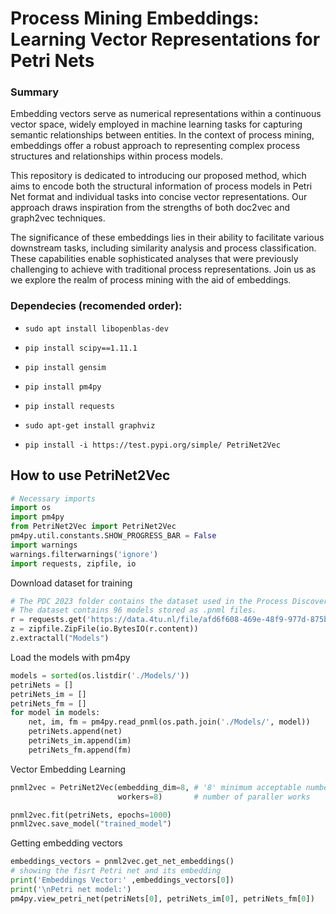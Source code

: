 # Process Mining Embeddings: Learning Vector Representations for Petri Nets

### Summary

Embedding vectors serve as numerical representations within a continuous vector space, widely employed in machine learning tasks for capturing semantic relationships between entities. In the context of process mining, embeddings offer a robust approach to representing complex process structures and relationships within process models.

This repository is dedicated to introducing our proposed method, which aims to encode both the structural information of process models in Petri Net format and individual tasks into concise vector representations. Our approach draws inspiration from the strengths of both doc2vec and graph2vec techniques.

The significance of these embeddings lies in their ability to facilitate various downstream tasks, including similarity analysis and process classification. These capabilities enable sophisticated analyses that were previously challenging to achieve with traditional process representations. Join us as we explore the realm of process mining with the aid of embeddings.

### Dependecies (recomended order):

-   `sudo apt install libopenblas-dev`

-   `pip install scipy==1.11.1`

-   `pip install gensim`

-   `pip install pm4py`

-   `pip install requests`

-   `sudo apt-get install graphviz`

-   `pip install -i https://test.pypi.org/simple/ PetriNet2Vec`

## How to use PetriNet2Vec
``` python
# Necessary imports
import os
import pm4py
from PetriNet2Vec import PetriNet2Vec
pm4py.util.constants.SHOW_PROGRESS_BAR = False
import warnings
warnings.filterwarnings('ignore')
import requests, zipfile, io
```

Download dataset for training 

``` python
# The PDC 2023 folder contains the dataset used in the Process Discovery Contest of 2023.
# The dataset contains 96 models stored as .pnml files.
r = requests.get('https://data.4tu.nl/file/afd6f608-469e-48f9-977d-875b45840d39/e8eaeb15-b503-443c-8666-43f3c5261eb2')
z = zipfile.ZipFile(io.BytesIO(r.content))
z.extractall("Models")
```

Load the models with pm4py
``` python
models = sorted(os.listdir('./Models/'))
petriNets = []
petriNets_im = []
petriNets_fm = []
for model in models:
    net, im, fm = pm4py.read_pnml(os.path.join('./Models/', model))
    petriNets.append(net)
    petriNets_im.append(im)
    petriNets_fm.append(fm)
```

Vector Embedding Learning
``` python
pnml2vec = PetriNet2Vec(embedding_dim=8, # '8' minimum acceptable number of embedding dimensions
                        workers=8)       # number of paraller works

pnml2vec.fit(petriNets, epochs=1000)
pnml2vec.save_model("trained_model")
```

Getting embedding vectors
``` python
embeddings_vectors = pnml2vec.get_net_embeddings()
# showing the fisrt Petri net and its embedding
print('Embeddings Vector:' ,embeddings_vectors[0])
print('\nPetri net model:')
pm4py.view_petri_net(petriNets[0], petriNets_im[0], petriNets_fm[0])
```
